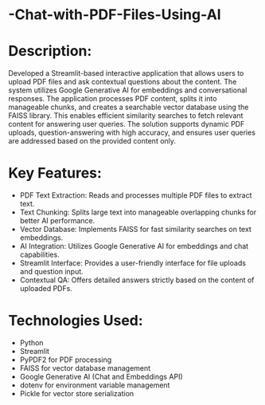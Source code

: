 # -Chat-with-PDF-Files-Using-AI

# Description:
Developed a Streamlit-based interactive application that allows users to upload PDF files and ask contextual questions about the content. The system utilizes Google Generative AI for embeddings and conversational responses. The application processes PDF content, splits it into manageable chunks, and creates a searchable vector database using the FAISS library. This enables efficient similarity searches to fetch relevant content for answering user queries. The solution supports dynamic PDF uploads, question-answering with high accuracy, and ensures user queries are addressed based on the provided content only.

# Key Features:

* PDF Text Extraction: Reads and processes multiple PDF files to extract text.
* Text Chunking: Splits large text into manageable overlapping chunks for better AI performance.
* Vector Database: Implements FAISS for fast similarity searches on text embeddings.
* AI Integration: Utilizes Google Generative AI for embeddings and chat capabilities.
* Streamlit Interface: Provides a user-friendly interface for file uploads and question input.
* Contextual QA: Offers detailed answers strictly based on the content of uploaded PDFs.


# Technologies Used:
* Python 
* Streamlit
* PyPDF2 for PDF processing
* FAISS for vector database management
* Google Generative AI (Chat and Embeddings API)
* dotenv for environment variable management
* Pickle for vector store serialization


